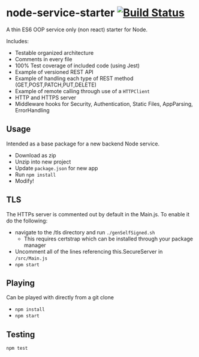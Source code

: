 # node-service-starter [![Build Status](https://travis-ci.org/anyuzer/node-service-starter.svg?branch=master)](https://travis-ci.org/anyuzer/node-service-starter)
A thin ES6 OOP service only (non react) starter for Node.

Includes:
* Testable organized architecture
* Comments in every file
* 100% Test coverage of included code (using Jest)
* Example of versioned REST API
* Example of handling each type of REST method (GET,POST,PATCH,PUT,DELETE)
* Example of remote calling through use of a `HTTPClient`
* HTTP and HTTPS server
* Middleware hooks for Security, Authentication, Static Files, AppParsing, ErrorHandling

## Usage
Intended as a base package for a new backend Node service.
* Download as zip
* Unzip into new project
* Update `package.json` for new app
* Run `npm install`
* Modify!

## TLS
The HTTPs server is commented out by default in the Main.js. To enable it do the following:
* navigate to the /tls directory and run `./genSelfSigned.sh`
    * This requires certstrap which can be installed through your package manager
* Uncomment all of the lines referencing this.SecureServer in `/src/Main.js`
* `npm start`

## Playing
Can be played with directly from a git clone
* `npm install`
* `npm start`

## Testing
`npm test`